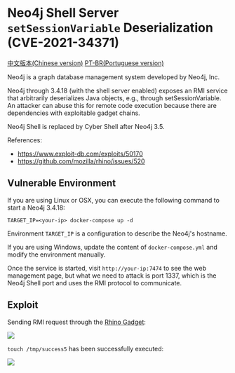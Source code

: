 # Neo4j Shell Server `setSessionVariable` Deserialization (CVE-2021-34371)

[中文版本(Chinese version)](README.zh-cn.md)
[PT-BR(Portuguese version)](./README.pt-br.md)

Neo4j is a graph database management system developed by Neo4j, Inc.

Neo4j through 3.4.18 (with the shell server enabled) exposes an RMI service that arbitrarily deserializes Java objects, e.g., through setSessionVariable. An attacker can abuse this for remote code execution because there are dependencies with exploitable gadget chains.

Neo4j Shell is replaced by Cyber Shell after Neo4j 3.5.

References:

- https://www.exploit-db.com/exploits/50170
- https://github.com/mozilla/rhino/issues/520

## Vulnerable Environment

If you are using Linux or OSX, you can execute the following command to start a Neo4j 3.4.18:

```
TARGET_IP=<your-ip> docker-compose up -d
```

Environment `TARGET_IP` is a configuration to describe the Neo4j's hostname.

If you are using Windows, update the content of `docker-compose.yml` and modify the environment manually.

Once the service is started, visit `http://your-ip:7474` to see the web management page, but what we need to attack is port 1337, which is the Neo4j Shell port and uses the RMI protocol to communicate.

## Exploit

Sending RMI request through the [Rhino Gadget](rhino_gadget/):

![](1.png)

`touch /tmp/success5` has been successfully executed:

![](2.png)

